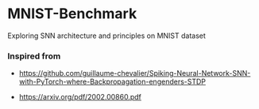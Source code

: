 # MNIST-Benchmark

Exploring SNN architecture and principles on MNIST dataset

### Inspired from

- https://github.com/guillaume-chevalier/Spiking-Neural-Network-SNN-with-PyTorch-where-Backpropagation-engenders-STDP

- https://arxiv.org/pdf/2002.00860.pdf

